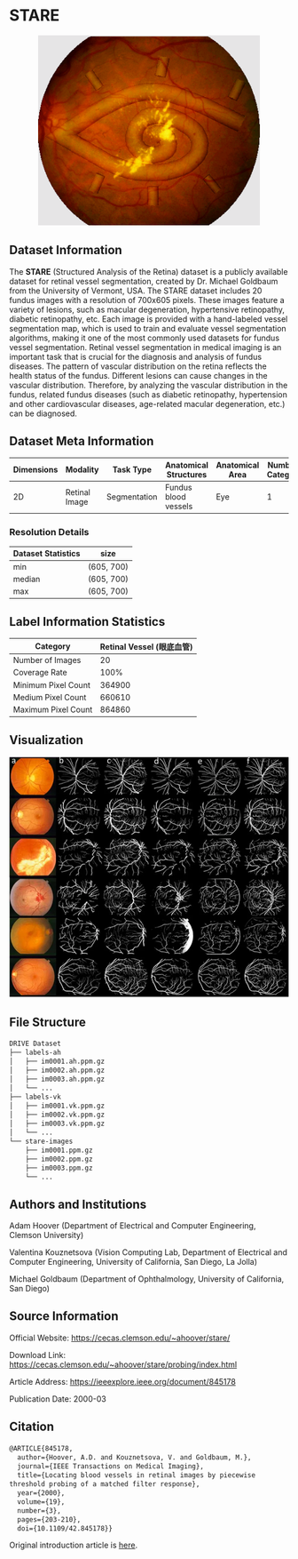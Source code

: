 # STARE

<div align="center">
    <a href="https://github.com/openmedlab/"><img width="400px" height="auto" src="appendix/STARE_0.png"></a>
</div>
<p style="text-align:center;font-size:10px;"><em></em></p>

## Dataset Information

The **STARE** (Structured Analysis of the Retina) dataset is a publicly available dataset for retinal vessel segmentation, created by Dr. Michael Goldbaum from the University of Vermont, USA. The STARE dataset includes 20 fundus images with a resolution of 700x605 pixels. These images feature a variety of lesions, such as macular degeneration, hypertensive retinopathy, diabetic retinopathy, etc. Each image is provided with a hand-labeled vessel segmentation map, which is used to train and evaluate vessel segmentation algorithms, making it one of the most commonly used datasets for fundus vessel segmentation. Retinal vessel segmentation in medical imaging is an important task that is crucial for the diagnosis and analysis of fundus diseases. The pattern of vascular distribution on the retina reflects the health status of the fundus. Different lesions can cause changes in the vascular distribution. Therefore, by analyzing the vascular distribution in the fundus, related fundus diseases (such as diabetic retinopathy, hypertension and other cardiovascular diseases, age-related macular degeneration, etc.) can be diagnosed.

## Dataset Meta Information

| Dimensions | Modality | Task Type | Anatomical Structures | Anatomical Area | Number of Categories | Data Volume | File Format |
|------------|----------|-----------|-----------------------|-----------------|----------------------|-------------|-------------|
| 2D         | Retinal Image       | Segmentation | Fundus blood vessels  | Eye             | 1                    | 20          | .ppm.gz     |


### Resolution Details

| Dataset Statistics | size        |
|--------------------|-------------|
| min                | (605, 700)  |
| median             | (605, 700)  |
| max                | (605, 700)  |

## Label Information Statistics

| Category            | Retinal Vessel (眼底血管) |
|---------------------|--------------------------|
| Number of Images    | 20                       |
| Coverage Rate       | 100%                     |
| Minimum Pixel Count | 364900                 |
| Medium Pixel Count  | 660610                |
| Maximum Pixel Count | 864860                |


## Visualization

<div align="center">
    <a href="https://github.com/openmedlab/"><img width="700px" height="auto" src="appendix/STARE_1.webp"></a>
</div>
<p style="text-align:center;font-size:10px;"><em></em></p>

## File Structure

``` 
DRIVE Dataset
├── labels-ah
│   ├── im0001.ah.ppm.gz
│   ├── im0002.ah.ppm.gz
│   ├── im0003.ah.ppm.gz
│   └── ...
├── labels-vk
│   ├── im0001.vk.ppm.gz
│   ├── im0002.vk.ppm.gz
│   ├── im0003.vk.ppm.gz
│   └── ...
└── stare-images
    ├── im0001.ppm.gz
    ├── im0002.ppm.gz
    ├── im0003.ppm.gz
    └── ...
```

## Authors and Institutions

Adam Hoover (Department of Electrical and Computer Engineering, Clemson University)

Valentina Kouznetsova (Vision Computing Lab, Department of Electrical and Computer Engineering, University of California, San Diego, La Jolla)

Michael Goldbaum (Department of Ophthalmology, University of California, San Diego)


## Source Information

Official Website: https://cecas.clemson.edu/~ahoover/stare/

Download Link: https://cecas.clemson.edu/~ahoover/stare/probing/index.html

Article Address: https://ieeexplore.ieee.org/document/845178

Publication Date: 2000-03

## Citation

``` 
@ARTICLE{845178,
  author={Hoover, A.D. and Kouznetsova, V. and Goldbaum, M.},
  journal={IEEE Transactions on Medical Imaging}, 
  title={Locating blood vessels in retinal images by piecewise threshold probing of a matched filter response}, 
  year={2000},
  volume={19},
  number={3},
  pages={203-210},
  doi={10.1109/42.845178}}
```

Original introduction article is [here](https://zhuanlan.zhihu.com/p/663763698?).